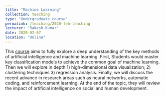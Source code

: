 ```yaml
---
title: "Machine Learning"
collection: teaching
type: "Undergraduate course"
permalink: /teaching/2020-feb-teaching
lecturer: "Rakesh Kumar"
date: 2020-02-07
location: "Online"
---
```


This [course](https://h5.clewm.net/?url=h.qr61.cn%2FowzFKN%2FqoqjgmW&hasredirect=1&from=singlemessage&isappinstalled=0) aims to fully explore a deep understanding of the key methods of artificial intelligence and machine learning. First, Students would master key classification models to achieve the common goal of machine learning. Then we will explore in depth 1) high-dimensional data visualization; 2) clustering techniques 3) regression analysis. Finally, we will discuss the recent advance in research areas such as neural networks, automatic coding, and reinforcement learning. At the end of the topic, they will review the impact of artificial intelligence on social and human development.
